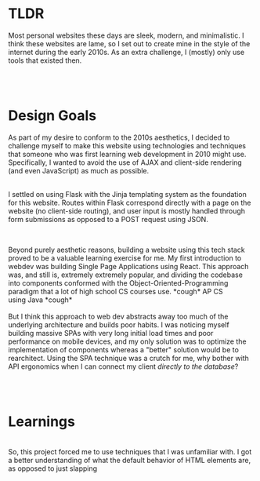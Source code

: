 <h1>TLDR</h1><p>Most personal websites these days are sleek, modern, and minimalistic. I think these websites are lame, so I set out to create mine in the style of the internet during the early 2010s. As an extra challenge, I (mostly) only use tools that existed then.</p><p><br>&nbsp;</p><h1>Design Goals</h1><p>As part of my desire to conform to the 2010s aesthetics, I decided to challenge myself to make this website using technologies and techniques that someone who was first learning web development in 2010 might use. Specifically, I wanted to avoid the use of AJAX and client-side rendering (and even JavaScript) as much as possible.<br>&nbsp;</p><p>I settled on using Flask with the Jinja templating system as the foundation for this website. Routes within Flask correspond directly with a page on the website (no client-side routing), and user input is mostly handled through form submissions as opposed to a POST request using JSON.</p><p>&nbsp;</p><p>Beyond purely aesthetic reasons, building a website using this tech stack proved to be a valuable learning exercise for me. My first introduction to webdev was building Single Page Applications using React. This approach was, and still is, extremely extremely popular, and dividing the codebase into components conformed with the Object-Oriented-Programming paradigm that a lot of high school CS courses use. *cough* AP CS using&nbsp;Java&nbsp;*cough*&nbsp;<br><br>But I think this approach to web dev abstracts away too much of the underlying architecture and builds poor habits. I was noticing myself building massive SPAs with very long initial load times and poor performance on mobile devices, and my only solution was to optimize the implementation of components whereas a "better" solution would be to rearchitect. Using the SPA technique was a crutch for me, why bother with API ergonomics when I can connect my client <i>directly to the database</i>?</p><p><br>&nbsp;</p><h1>Learnings</h1><p><br>So, this project forced me to use techniques that I was unfamiliar with. I got a better understanding of what the default behavior of HTML elements are, as opposed to just slapping&nbsp;</p>
